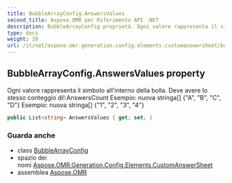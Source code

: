 ```yaml
---
title: BubbleArrayConfig.AnswersValues
second_title: Aspose.OMR per Riferimento API .NET
description: BubbleArrayConfig proprietà. Ogni valore rappresenta il simbolo allinterno della bolla. Deve avere lo stesso conteggio diAnswersCount Esempio nuova stringa A B C D Esempio nuova stringa 1 2 3 4
type: docs
weight: 20
url: /it/net/aspose.omr.generation.config.elements.customanswersheet/bubblearrayconfig/answersvalues/
---
```

## BubbleArrayConfig.AnswersValues property

Ogni valore rappresenta il simbolo all'interno della bolla. Deve avere lo stesso conteggio di!:AnswersCount Esempio: nuova stringa[] {"A", "B", "C", "D"} Esempio: nuova stringa[] {"1", "2", "3", "4"}

```csharp
public List<string> AnswersValues { get; set; }
```

### Guarda anche

* class [BubbleArrayConfig](../)
* spazio dei nomi [Aspose.OMR.Generation.Config.Elements.CustomAnswerSheet](../../bubblearrayconfig/)
* assemblea [Aspose.OMR](../../../)


